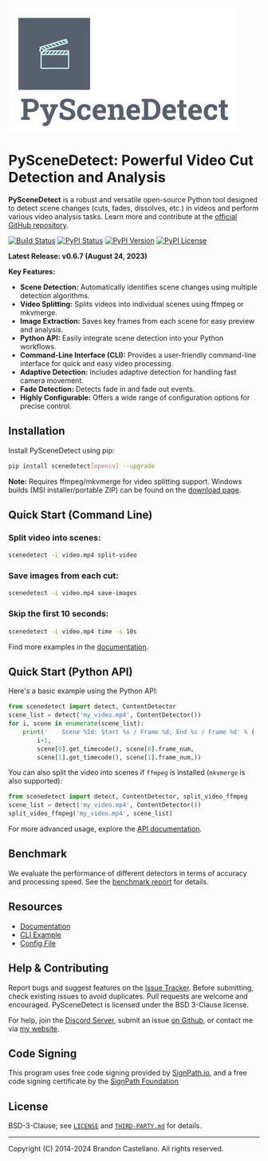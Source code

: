 <!-- PySceneDetect Logo -->
![PySceneDetect](https://raw.githubusercontent.com/Breakthrough/PySceneDetect/main/website/pages/img/pyscenedetect_logo_small.png)

# PySceneDetect: Powerful Video Cut Detection and Analysis

**PySceneDetect** is a robust and versatile open-source Python tool designed to detect scene changes (cuts, fades, dissolves, etc.) in videos and perform various video analysis tasks. Learn more and contribute at the [official GitHub repository](https://github.com/Breakthrough/PySceneDetect).

<!-- Badges -->
[![Build Status](https://img.shields.io/github/actions/workflow/status/Breakthrough/PySceneDetect/build.yml)](https://github.com/Breakthrough/PySceneDetect/actions)
[![PyPI Status](https://img.shields.io/pypi/status/scenedetect.svg)](https://pypi.python.org/pypi/scenedetect/)
[![PyPI Version](https://img.shields.io/pypi/v/scenedetect?color=blue)](https://pypi.python.org/pypi/scenedetect/)
[![PyPI License](https://img.shields.io/pypi/l/scenedetect.svg)](https://scenedetect.com/copyright/)

<!-- Release Information -->
**Latest Release: v0.6.7 (August 24, 2023)**

**Key Features:**

*   **Scene Detection:** Automatically identifies scene changes using multiple detection algorithms.
*   **Video Splitting:** Splits videos into individual scenes using ffmpeg or mkvmerge.
*   **Image Extraction:** Saves key frames from each scene for easy preview and analysis.
*   **Python API:** Easily integrate scene detection into your Python workflows.
*   **Command-Line Interface (CLI):** Provides a user-friendly command-line interface for quick and easy video processing.
*   **Adaptive Detection:** Includes adaptive detection for handling fast camera movement.
*   **Fade Detection:** Detects fade in and fade out events.
*   **Highly Configurable:** Offers a wide range of configuration options for precise control.

<!-- Installation -->
## Installation

Install PySceneDetect using pip:

```bash
pip install scenedetect[opencv] --upgrade
```

**Note:** Requires ffmpeg/mkvmerge for video splitting support. Windows builds (MSI installer/portable ZIP) can be found on the [download page](https://scenedetect.com/download/).

<!-- Quick Start - CLI -->
## Quick Start (Command Line)

### Split video into scenes:

```bash
scenedetect -i video.mp4 split-video
```

### Save images from each cut:

```bash
scenedetect -i video.mp4 save-images
```

### Skip the first 10 seconds:

```bash
scenedetect -i video.mp4 time -s 10s
```

Find more examples in the [documentation](https://www.scenedetect.com/docs/latest/cli.html).

<!-- Quick Start - Python API -->
## Quick Start (Python API)

Here's a basic example using the Python API:

```python
from scenedetect import detect, ContentDetector
scene_list = detect('my_video.mp4', ContentDetector())
for i, scene in enumerate(scene_list):
    print('    Scene %2d: Start %s / Frame %d, End %s / Frame %d' % (
        i+1,
        scene[0].get_timecode(), scene[0].frame_num,
        scene[1].get_timecode(), scene[1].frame_num,))
```
You can also split the video into scenes if `ffmpeg` is installed (`mkvmerge` is also supported):

```python
from scenedetect import detect, ContentDetector, split_video_ffmpeg
scene_list = detect('my_video.mp4', ContentDetector())
split_video_ffmpeg('my_video.mp4', scene_list)
```

For more advanced usage, explore the [API documentation](https://www.scenedetect.com/docs/latest/api.html).

<!-- Benchmarks -->
## Benchmark

We evaluate the performance of different detectors in terms of accuracy and processing speed. See the [benchmark report](benchmark/README.md) for details.

<!-- Resources -->
## Resources

*   [Documentation](https://www.scenedetect.com/docs/)
*   [CLI Example](https://www.scenedetect.com/cli/)
*   [Config File](https://www.scenedetect.com/docs/0.6.4/cli/config_file.html)

<!-- Contributing -->
## Help & Contributing

Report bugs and suggest features on the [Issue Tracker](https://github.com/Breakthrough/PySceneDetect/issues). Before submitting, check existing issues to avoid duplicates.
Pull requests are welcome and encouraged. PySceneDetect is licensed under the BSD 3-Clause license.

For help, join the [Discord Server](https://discord.gg/H83HbJngk7), submit an issue [on Github](https://github.com/Breakthrough/PySceneDetect/issues), or contact me via [my website](http://www.bcastell.com/about/).

<!-- Code Signing -->
## Code Signing

This program uses free code signing provided by [SignPath.io](https://signpath.io?utm_source=foundation&utm_medium=github&utm_campaign=PySceneDetect), and a free code signing certificate by the [SignPath Foundation](https://signpath.org?utm_source=foundation&utm_medium=github&utm_campaign=PySceneDetect)

<!-- License -->
## License

BSD-3-Clause; see [`LICENSE`](LICENSE) and [`THIRD-PARTY.md`](THIRD-PARTY.md) for details.

<!-- Copyright -->
----------------------------------------------------------

Copyright (C) 2014-2024 Brandon Castellano.
All rights reserved.